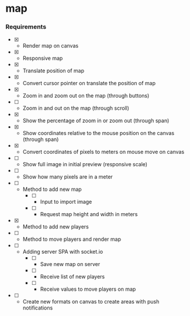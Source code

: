 # map

### Requirements

* [x] - Render map on canvas
* [x] - Responsive map
* [x] - Translate position of map
* [x] - Convert cursor pointer on translate the position of map
* [x] - Zoom in and zoom out on the map (through buttons)
* [ ] - Zoom in and out on the map (through scroll)
* [x] - Show the percentage of zoom in or zoom out (through span)
* [x] - Show coordinates relative to the mouse position on the canvas (through span)
* [x] - Convert coordinates of pixels to meters on mouse move on canvas
* [ ] - Show full image in initial preview (responsive scale)
* [ ] - Show how many pixels are in a meter
* [ ] - Method to add new map
    * [ ] - Input to import image
    * [ ] - Request map height and width in meters
* [x] - Method to add new players
* [ ] - Method to move players and render map
* [ ] - Adding server SPA with socket.io
    * [ ] - Save new map on server
    * [ ] - Receive list of new players
    * [ ] - Receive values to move players on map
* [ ] - Create new formats on canvas to create areas with push notifications
